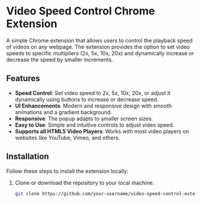 # Video Speed Control Chrome Extension

A simple Chrome extension that allows users to control the playback speed of videos on any webpage. The extension provides the option to set video speeds to specific multipliers (2x, 5x, 10x, 20x) and dynamically increase or decrease the speed by smaller increments.

## Features

- **Speed Control**: Set video speed to 2x, 5x, 10x, 20x, or adjust it dynamically using buttons to increase or decrease speed.
- **UI Enhancements**: Modern and responsive design with smooth animations and a gradient background.
- **Responsive**: The popup adapts to smaller screen sizes.
- **Easy to Use**: Simple and intuitive controls to adjust video speed.
- **Supports all HTML5 Video Players**: Works with most video players on websites like YouTube, Vimeo, and others.

## Installation

Follow these steps to install the extension locally:

1. Clone or download the repository to your local machine.
   ```bash
   git clone https://github.com/your-username/video-speed-control-extension.git
